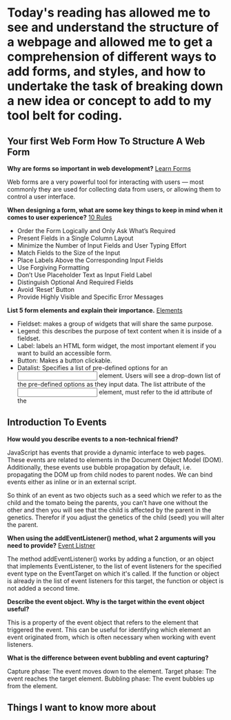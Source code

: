 # Today's reading has allowed me to see and understand the structure of a webpage and allowed me to get a comprehension of different ways to add forms, and styles, and how to undertake the task of breaking down a new idea or concept to add to my tool belt for coding. 

## Your first Web Form How To Structure A Web Form
**Why are forms so important in web development?** [Learn Forms](https://developer.mozilla.org/en-US/docs/Learn/Forms)

Web forms are a very powerful tool for interacting with users — most commonly they are used for collecting data from users, or allowing them to control a user interface.

**When designing a form, what are some key things to keep in mind when it comes to user experience?** [10 Rules](https://uxplanet.org/10-rules-for-efficient-form-design-e13dc1fb0e03)

- Order the Form Logically and Only Ask What’s Required
- Present Fields in a Single Column Layout
- Minimize the Number of Input Fields and User Typing Effort
- Match Fields to the Size of the Input
- Place Labels Above the Corresponding Input Fields
- Use Forgiving Formatting
- Don’t Use Placeholder Text as Input Field Label
- Distinguish Optional And Required Fields
- Avoid ‘Reset’ Button
- Provide Highly Visible and Specific Error Messages

**List 5 form elements and explain their importance.** [Elements](https://www.w3schools.com/html/html_form_elements.asp)

- Fieldset: makes a group of widgets that will share the same purpose.
- Legend: this describes the purpose of text content when it is inside of a fieldset.
- Label: labels an HTML form widget, the most important element if you want to build an accessible form.
- Button: Makes a button clickable.
- Datalist: Specifies a list of pre-defined options for an <input> element.
Users will see a drop-down list of the pre-defined options as they input data.
The list attribute of the <input> element, must refer to the id attribute of the <datalist> element.

## Introduction To Events

**How would you describe events to a non-technical friend?**

JavaScript has events that provide a dynamic interface to web pages. These events are related to elements in the Document Object Model (DOM). Additionally, these events use bubble propagation by default, i.e. propagating the DOM up from child nodes to parent nodes. We can bind events either as inline or in an external script.

So think of an event as two objects such as a seed which we refer to as the child and the tomato being the parents, you can’t have one without the other and then you will see that the child is affected by the parent in the genetics. Therefor if you adjust the genetics of the child (seed) you will alter the parent.

**When using the addEventListener() method, what 2 arguments will you need to provide?** [Event Listner](https://developer.mozilla.org/en-US/docs/Web/API/EventTarget/addEventListener)

The method addEventListener() works by adding a function, or an object that implements EventListener, to the list of event listeners for the specified event type on the EventTarget on which it's called. If the function or object is already in the list of event listeners for this target, the function or object is not added a second time.

**Describe the event object. Why is the target within the event object useful?**

This is a property of the event object that refers to the element that triggered the event. This can be useful for identifying which element an event originated from, which is often necessary when working with event listeners.

**What is the difference between event bubbling and event capturing?**

Capture phase: The event moves down to the element. Target phase: The event reaches the target element. Bubbling phase: The event bubbles up from the element.

## Things I want to know more about
